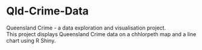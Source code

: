# Qld-Crime-Data
Queensland Crime - a data exploration and visualisation project.  
This project displays Queensland Crime data on a chhlorpeth map and a line chart using R Shiny.
